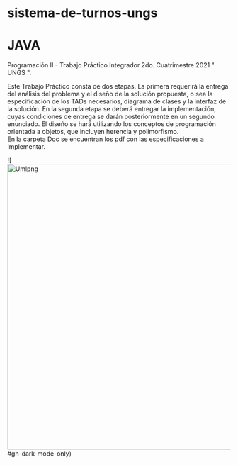 # sistema-de-turnos-ungs
# JAVA
Programación II - Trabajo Práctico Integrador 2do. Cuatrimestre 2021 " UNGS ".

Este Trabajo Práctico consta de dos etapas. La primera requerirá la entrega del análisis del
problema y el diseño de la solución propuesta, o sea la especificación de los TADs necesarios,
diagrama de clases y la interfaz de la solución. En la segunda etapa se deberá entregar la
implementación, cuyas condiciones de entrega se darán posteriormente en un segundo
enunciado. El diseño se hará utilizando los conceptos de programación orientada a objetos,
que incluyen herencia y polimorfismo.
<br>
En la carpeta Doc se encuentran los pdf con las especificaciones a implementar.

![<img width="645" alt="Umlpng" src="https://user-images.githubusercontent.com/59884602/160297582-35655434-e474-49e5-a44c-1ed30d463d59.png">#gh-dark-mode-only)
